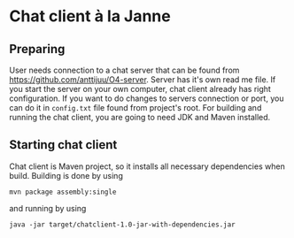 # Chat client à la Janne
## Preparing
User needs connection to a chat server that can be found from https://github.com/anttijuu/O4-server. Server has it's own read me file.
If you start the server on your own computer, chat client already has right configuration. If you want to do changes to servers connection or port, you can do it in `config.txt` file found from project's root.
For building and running the chat client, you are going to need JDK and Maven installed.
## Starting chat client
Chat client is Maven project, so it installs all necessary dependencies when build. Building is done by using
```
mvn package assembly:single
```
and running by using
```
java -jar target/chatclient-1.0-jar-with-dependencies.jar
```
